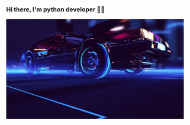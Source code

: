 ### Hi there, I'm python developer  🐍👋
![header](https://github.com/Flict-dev/Flict-dev/blob/master/assets/reto_wave.gif) 
